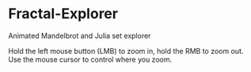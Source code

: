 # Fractal-Explorer
Animated Mandelbrot and Julia set explorer

Hold the left mouse button (LMB) to zoom in, hold the RMB to zoom out.
Use the mouse cursor to control where you zoom.


